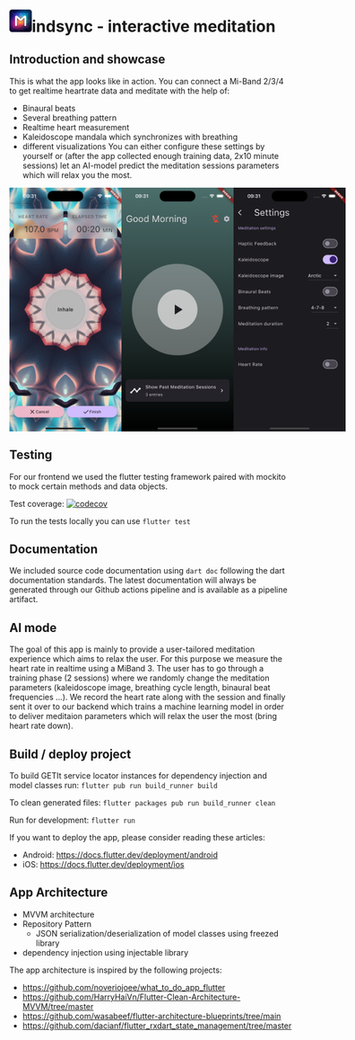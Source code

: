 # <img src="https://github.com/marvpaul/flutter-meditation/blob/master/assets/icon.png?raw=true" width="40" alt="Meditation view">indsync - interactive meditation


## Introduction and showcase
This is what the app looks like in action. You can connect a Mi-Band 2/3/4 to get realtime heartrate data and meditate with the help of: 
- Binaural beats
- Several breathing pattern
- Realtime heart measurement
- Kaleidoscope mandala which synchronizes with breathing
- different visualizations
You can either configure these settings by yourself or (after the app collected enough training data, 2x10 minute sessions) let an AI-model predict the meditation sessions parameters which will relax you the most.
<div style="display: flex; justify-content: space-between;">
    <img src="https://github.com/marvpaul/flutter-meditation/blob/master/screenshots/meditationView.png?raw=true" width="200" alt="Meditation view">
    <img src="https://github.com/marvpaul/flutter-meditation/blob/master/screenshots/startscreen.png?raw=true" width="200" alt="Start screen">
    <img src="https://github.com/marvpaul/flutter-meditation/blob/master/screenshots/settings.png?raw=true" width="200" alt="Settings">
</div>

## Testing
For our frontend we used the flutter testing framework paired with mockito to mock certain methods and data objects. 

Test coverage: 
[![codecov](https://codecov.io/gh/marvpaul/flutter-meditation/master/graph/badge.svg)](https://codecov.io/gh/marvpaul/flutter-meditation)

To run the tests locally you can use `flutter test`

## Documentation 
We included source code documentation using `dart doc` following the dart documentation standards. The latest documentation will always be generated through our Github actions pipeline and is available as a pipeline artifact.

## AI mode 
The goal of this app is mainly to provide a user-tailored meditation experience which aims to relax the user. For this purpose we measure the heart rate in realtime using a MiBand 3. The user has to go through a training phase (2 sessions) where we randomly change the meditation parameters (kaleidoscope image, breathing cycle length, binaural beat frequencies ...). We record the heart rate along with the session and finally sent it over to our backend which trains a machine learning model in order to deliver meditaion parameters which will relax the user the most (bring heart rate down). 

## Build / deploy project

To build GETIt service locator instances for dependency injection and model classes run:
`flutter pub run build_runner build`

To clean generated files:
`flutter packages pub run build_runner clean`

Run for development: 
`flutter run`

If you want to deploy the app, please consider reading these articles: 
- Android: https://docs.flutter.dev/deployment/android
- iOS: https://docs.flutter.dev/deployment/ios

## App Architecture

- MVVM architecture
- Repository Pattern
  - JSON serialization/deserialization of model classes using freezed library
- dependency injection using injectable library

The app architecture is inspired by the following projects:

 - https://github.com/noveriojoee/what_to_do_app_flutter
 - https://github.com/HarryHaiVn/Flutter-Clean-Architecture-MVVM/tree/master
 - https://github.com/wasabeef/flutter-architecture-blueprints/tree/main
 - https://github.com/dacianf/flutter_rxdart_state_management/tree/master
